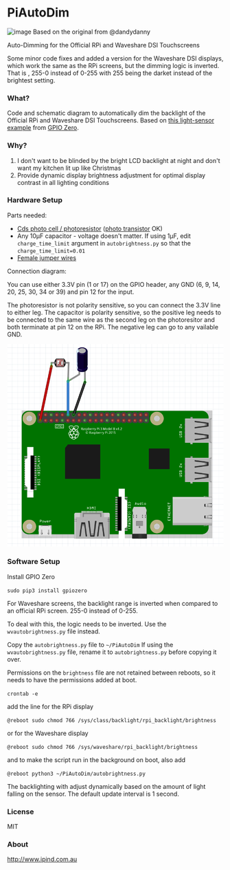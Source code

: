 # PiAutoDim
![image](https://github.com/dandydanny/PiAutoDim/blob/master/screenshot.gif)
Based on the original from @dandydanny

Auto-Dimming for the Official RPi and Waveshare DSI Touchscreens

Some minor code fixes and added a version for the Waveshare DSI displays, which work the same as the RPi screens, but the dimming logic is inverted. That is , 255-0 instead of 0-255 with 255 being the darket instead of the brightest setting.


### What?
Code and schematic diagram to automatically dim the backlight of the Official RPi and Waveshare DSI Touchscreens. Based on [this light-sensor example](https://gpiozero.readthedocs.io/en/stable/recipes.html#light-sensor) from [GPIO Zero](https://www.raspberrypi.org/blog/gpio-zero-a-friendly-python-api-for-physical-computing/).

### Why?
1. I don't want to be blinded by the bright LCD backlight at night and don't want my kitchen lit up like Christmas
1. Provide dynamic display brightness adjustment for optimal display contrast in all lighting conditions

### Hardware Setup
Parts needed:
* [Cds photo cell / photoresistor](https://www.adafruit.com/product/161) ([photo transistor](https://www.adafruit.com/product/2831) OK)
* Any 10µF capacitor - voltage doesn't matter. If using 1µF, edit `charge_time_limit` argument in `autobrightness.py` so that the `charge_time_limit=0.01`
* [Female jumper wires](https://www.adafruit.com/product/1951)

Connection diagram:

You can use either 3.3V pin (1 or 17) on the GPIO header, any GND (6, 9, 14, 20, 25, 30, 34 or 39) and pin 12 for the input.

The photoresistor is not polarity sensitive, so you can connect the 3.3V line to either leg. The capacitor is polarity sensitive, so the positive leg needs to be connected to the same wire as the second leg on the photoresitor and both terminate at pin 12 on the RPi. The negative leg can go to any vailable GND.

![image](https://github.com/morphias2004/PiAutoDim/blob/master/Wiring%20Diagram.PNG)

### Software Setup

Install GPIO Zero

`sudo pip3 install gpiozero`

For Waveshare screens, the backlight range is inverted when compared to an official RPi screen. 255-0 instead of 0-255.

To deal with this, the logic needs to be inverted. Use the `wvautobrightness.py` file instead. 

Copy the `autobrightness.py` file to `~/PiAutoDim` If using the `wvautobrightness.py` file, rename it to `autobrightness.py` before copying it over.

Permissions on the `brightness` file are not retained between reboots, so it needs to have the permissions added
at boot.

`crontab -e`

add the line for the RPi display

`@reboot sudo chmod 766 /sys/class/backlight/rpi_backlight/brightness`

or for the Waveshare display

`@reboot sudo chmod 766 /sys/waveshare/rpi_backlight/brightness`

and to make the script run in the background on boot, also add

`@reboot python3 ~/PiAutoDim/autobrightness.py`

The backlighting with adjust dynamically based on the amount of light falling on the sensor. The default update interval is 1 second.

### License

MIT

### About
http://www.ipind.com.au
